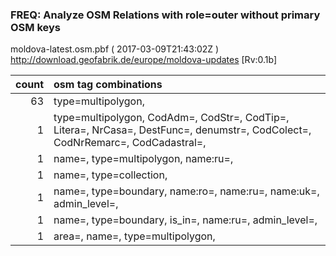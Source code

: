  
### FREQ: Analyze OSM Relations with role=outer without primary OSM keys 
moldova-latest.osm.pbf ( 2017-03-09T21:43:02Z ) http://download.geofabrik.de/europe/moldova-updates [Rv:0.1b]
 
|  count  |  osm tag combinations 
|  -----: | :---------------------------
|     63  |  type=multipolygon, 
|      1  |  type=multipolygon, CodAdm=, CodStr=, CodTip=, Litera=, NrCasa=, DestFunc=, denumstr=, CodColect=, CodNrRemarc=, CodCadastral=, 
|      1  |  name=, type=multipolygon, name:ru=, 
|      1  |  name=, type=collection, 
|      1  |  name=, type=boundary, name:ro=, name:ru=, name:uk=, admin_level=, 
|      1  |  name=, type=boundary, is_in=, name:ru=, admin_level=, 
|      1  |  area=, name=, type=multipolygon, 
 
